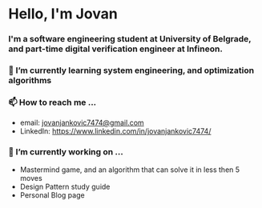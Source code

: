 # Hello, I'm Jovan
### I'm a software engineering student at University of Belgrade, and part-time digital verification engineer at Infineon.

###  🌱 I’m currently learning system engineering, and optimization algorithms 

### 📫 How to reach me ...
- email: jovanjankovic7474@gmail.com
- LinkedIn: https://www.linkedin.com/in/jovanjankovic7474/


### 🔭 I’m currently working on ...
- Mastermind game, and an algorithm that can solve it in less then 5 moves
- Design Pattern study guide
- Personal Blog page

